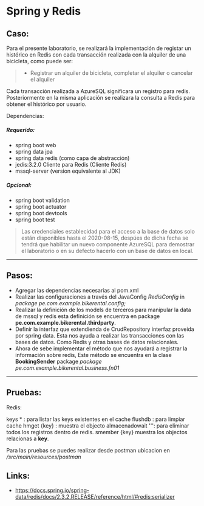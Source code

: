 Spring y Redis
===============

Caso:
------

Para el presente laboratorio, se realizará la implementación de registar un histórico en Redis con cada transacción realizada con la alquiler de una bicicleta, como puede ser:

> - Registrar un alquiler de bicicleta, completar el alquiler o cancelar el alquiler

Cada transacción realizada a AzureSQL significara un registro para redis. Posteriormente en la misma aplicación se realizara la consulta a Redis para obtener el histórico por usuario.


Dependencias:

##### Requerido:

- spring boot web
- spring data jpa
- spring data redis (como capa de abstracción)
- jedis:3.2.0 Cliente para Redis (Cliente Redis)
- mssql-server (version equivalente al JDK)

##### Opcional:

- spring boot validation
- spring boot actuator
- spring boot devtools
- spring boot test


> Las credenciales establecidad para el acceso a la base de datos solo están disponibles hasta el 2020-08-15, despúes de dicha fecha se tendrá que habilitar un nuevo componente AzureSQL para demostrar el laboratorio o en su defecto hacerlo con un base de datos en local.

-----

Pasos:
------

- Agregar las dependencias necesarias al pom.xml
- Realizar las configuraciones a través del JavaConfig *RedisConfig* in *package pe.com.example.bikerental.config;*
- Realizar la definición de los models de terceros para manipular la data de mssql y redis esta definición se encuentra en package **pe.com.example.bikerental.thirdparty**.
- Definir la interfaz que extendienda de CrudRepository interfaz proveida por spring data. Esta nos ayuda a realizar las transacciones con las bases de datos. Como Redis y otras bases de datos relacionales.
- Ahora de sebe implementar el método que nos ayudará a registrar la información sobre redis, Este método se encuentra en la clase **BookingSender** package *package pe.com.example.bikerental.business.fn01*

-----

Pruebas:
--------

Redis:

keys * : para listar las keys existentes en el cache
flushdb : para limpiar cache
hmget {key} : muestra el objecto almacenadowait ''': para eliminar todos los registros dentro de redis.
smember {key} muestra los objectos relacionas a **key**.

Para las pruebas se puedes realizar desde postman ubicacion en  */src/main/resources/postman*


Links:
------

- https://docs.spring.io/spring-data/redis/docs/2.3.2.RELEASE/reference/html/#redis:serializer